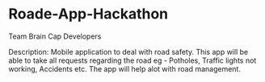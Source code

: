 # Roade-App-Hackathon

Team Brain Cap Developers

Description: Mobile application to deal with road safety. This app will be able to take all requests regarding the road eg - Potholes, Traffic lights not working, Accidents etc. The app will help alot with road management.
